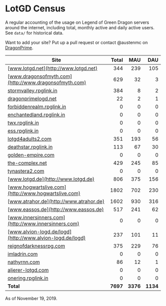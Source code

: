 # LotGD Census
A regular accounting of the usage on Legend of Green Dragon servers around the internet, including total, monthly active and daily active users. See `data/` for historical data.

Want to add your site? Put up a pull request or contact @austenmc on [DragonPrime](http://dragonprime.net).


Site | Total | MAU | DAU
--- | ---:| ---:| ---:
[www.lotgd.net](http://www.lotgd.net)|344|239|105
[www.dragonsofmyth.com](http://www.dragonsofmyth.com)|629|32|3
[stormvalley.rpglink.in](http://stormvalley.rpglink.in)|384|8|2
[dragonprimelogd.net](http://dragonprimelogd.net)|22|2|1
[forbiddenrealm.rpglink.in](http://forbiddenrealm.rpglink.in)|0|0|0
[enchantedland.rpglink.in](http://enchantedland.rpglink.in)|0|0|0
[twx.rpglink.in](http://twx.rpglink.in)|0|0|0
[ess.rpglink.in](http://ess.rpglink.in)|0|0|0
[lotgd4adults2.com](http://lotgd4adults2.com)|351|193|56
[deathstar.rpglink.in](http://deathstar.rpglink.in)|113|67|30
[golden-empire.com](http://golden-empire.com)|0|0|0
[the-complex.net](http://the-complex.net)|429|245|85
[tynastera2.com](http://tynastera2.com)|0|0|0
[www.lotgd.de](http://www.lotgd.de)|806|375|156
[www.hogwartslive.com](http://www.hogwartslive.com)|1802|702|230
[www.atrahor.de](http://www.atrahor.de)|1602|930|316
[www.eassos.de](http://www.eassos.de)|517|241|62
[www.innersinners.com](http://www.innersinners.com)|0|0|0
[www.alvion-logd.de/logd](http://www.alvion-logd.de/logd)|237|101|11
[reignofdarknessrpg.com](http://reignofdarknessrpg.com)|375|229|76
[imladrin.com](http://imladrin.com)|0|0|0
[nathyrnn.com](http://nathyrnn.com)|86|12|1
[aljerer-lotgd.com](http://aljerer-lotgd.com)|0|0|0
[onering.rpglink.in](http://onering.rpglink.in)|0|0|0
**Total**|**7697**|**3376**|**1134**

As of November 19, 2019.
